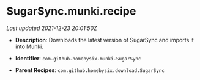 # SugarSync.munki.recipe

_Last updated 2021-12-23 20:01:50Z_

- **Description**: Downloads the latest version of SugarSync and imports it into Munki.

- **Identifier**: `com.github.homebysix.munki.SugarSync`

- **Parent Recipes**: `com.github.homebysix.download.SugarSync`
